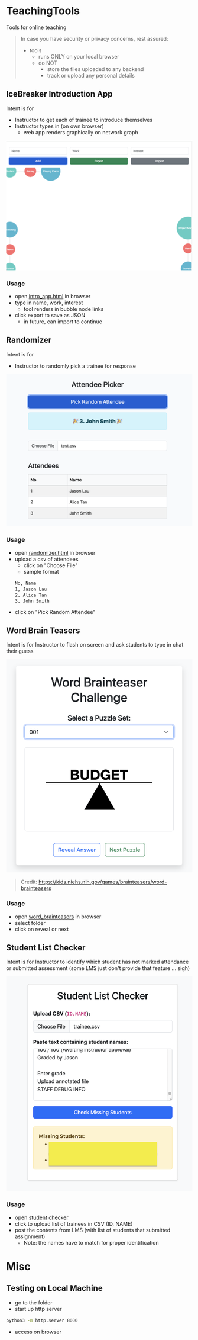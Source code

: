# TeachingTools
Tools for online teaching

> In case you have security or privacy concerns, rest assured:
> - tools 
>   - runs ONLY on your local browser 
>   - do NOT 
>       - store the files uploaded to any backend
>       - track or upload any personal details 

## IceBreaker Introduction App 
Intent is for 
- Instructor to get each of trainee to introduce themselves 
- Instructor types in (on own browser)
    - web app renders graphically on network graph 

![intro_app](./intro_app/images/intro_app.png)

### Usage
- open [intro_app.html](https://jasonl888.github.io/TeachingTools/intro_app/intro.html) in browser
- type in name, work, interest
    - tool renders in bubble node links
- click export to save as JSON
    - in future, can import to continue

## Randomizer
Intent is for 
- Instructor to randomly pick a trainee for response 

![randomizer](./randomizer/images/randomizer.png)

### Usage
- open [randomizer.html](https://jasonl888.github.io/TeachingTools/randomizer/randomizer.html) in browser
- upload a csv of attendees
    - click on "Choose File"
    - sample format
    ```csv
    No, Name
    1, Jason Lau
    2, Alice Tan
    3, John Smith
    ```
- click on "Pick Random Attendee"

## Word Brain Teasers
Intent is for Instructor to flash on screen and ask students to type in chat their guess

![word brainteaser](./word_brainteasers/word_brainteaser.png)

> Credit: https://kids.niehs.nih.gov/games/brainteasers/word-brainteasers

### Usage
- open [word_brainteasers](https://jasonl888.github.io/TeachingTools/word_brainteasers/index.html) in browser
- select folder
- click on reveal or next

## Student List Checker
Intent is for Instructor to identify which student has not marked attendance or submitted assessment (some LMS just don't provide that feature ... sigh)

![Student List Checker](./list_checker/student_list_checker.png)

### Usage
- open [student checker](https://jasonl888.github.io/TeachingTools/list_checker/index.html)
- click to upload list of trainees in CSV (ID, NAME)
- post the contents from LMS (with list of students that submitted assignment)
    - Note: the names have to match for proper identification


# Misc
## Testing on Local Machine
- go to the folder
- start up http server
```bash
python3 -m http.server 8000
```
- access on browser 

